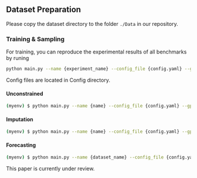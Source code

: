 ## Dataset Preparation

Please copy the dataset directory to the folder `./Data` in our repository.

### Training & Sampling

For training, you can reproduce the experimental results of all benchmarks by runing

~~~bash
python main.py --name {experiment_name} --config_file {config.yaml} --gpu {gpu_id} --train
~~~

Config files are located in Config directory.

#### Unconstrained
```bash
(myenv) $ python main.py --name {name} --config_file {config.yaml} --gpu 0 --sample 0 --milestone {checkpoint_number}
```

#### Imputation
```bash
(myenv) $ python main.py --name {name} --config_file {config.yaml} --gpu 0 --sample 1 --milestone {checkpoint_number} --mode infill --missing_ratio {missing_ratio}
```

#### Forecasting
```bash
(myenv) $ python main.py --name {dataset_name} --config_file {config.yaml} --gpu 0 --sample 1 --milestone {checkpoint_number} --mode predict --pred_len {pred_len}
```

This paper is currently under review.

